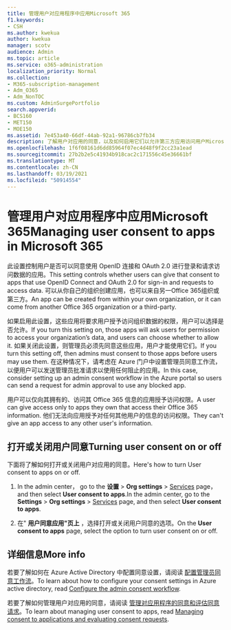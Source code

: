 ```yaml
---
title: 管理用户对应用程序中应用Microsoft 365
f1.keywords:
- CSH
ms.author: kwekua
author: kwekua
manager: scotv
audience: Admin
ms.topic: article
ms.service: o365-administration
localization_priority: Normal
ms.collection:
- M365-subscription-management
- Adm_O365
- Adm_NonTOC
ms.custom: AdminSurgePortfolio
search.appverid:
- BCS160
- MET150
- MOE150
ms.assetid: 7e453a40-66df-44ab-92a1-96786cb7fb34
description: 了解用户对应用的同意，以及如何启用它们以允许第三方应用访问用户Microsoft 365信息。
ms.openlocfilehash: 1f6f08161d6dd85964f07ec4d48f9f2cc23a1ead
ms.sourcegitcommit: 27b2b2e5c41934b918cac2c171556c45e36661bf
ms.translationtype: MT
ms.contentlocale: zh-CN
ms.lasthandoff: 03/19/2021
ms.locfileid: "50914554"
---
```

# <a name="managing-user-consent-to-apps-in-microsoft-365"></a><span data-ttu-id="13f4e-103">管理用户对应用程序中应用Microsoft 365</span><span class="sxs-lookup"><span data-stu-id="13f4e-103">Managing user consent to apps in Microsoft 365</span></span>

<span data-ttu-id="13f4e-104">此设置控制用户是否可以同意使用 OpenID 连接和 OAuth 2.0 进行登录和请求访问数据的应用。</span><span class="sxs-lookup"><span data-stu-id="13f4e-104">This setting controls whether users can give that consent to apps that use OpenID Connect and OAuth 2.0 for sign-in and requests to access data.</span></span> <span data-ttu-id="13f4e-105">可以从你自己的组织创建应用，也可以来自另一Office 365组织或第三方。</span><span class="sxs-lookup"><span data-stu-id="13f4e-105">An app can be created from within your own organization, or it can come from another Office 365 organization or a third-party.</span></span>

<span data-ttu-id="13f4e-106">如果启用此设置，这些应用将要求用户授予访问组织数据的权限，用户可以选择是否允许。</span><span class="sxs-lookup"><span data-stu-id="13f4e-106">If you turn this setting on, those apps will ask users for permission to access your organization’s data, and users can choose whether to allow it.</span></span> <span data-ttu-id="13f4e-107">如果关闭此设置，则管理员必须先同意这些应用，用户才能使用它们。</span><span class="sxs-lookup"><span data-stu-id="13f4e-107">If you turn this setting off, then admins must consent to those apps before users may use them.</span></span> <span data-ttu-id="13f4e-108">在这种情况下，请考虑在 Azure 门户中设置管理员同意工作流，以便用户可以发送管理员批准请求以使用任何阻止的应用。</span><span class="sxs-lookup"><span data-stu-id="13f4e-108">In this case, consider setting up an admin consent workflow in the Azure portal so users can send a request for admin approval to use any blocked app.</span></span>

<span data-ttu-id="13f4e-109">用户可以仅向其拥有的、访问其 Office 365 信息的应用授予访问权限。</span><span class="sxs-lookup"><span data-stu-id="13f4e-109">A user can give access only to apps they own that access their Office 365 information.</span></span> <span data-ttu-id="13f4e-110">他们无法向应用授予对任何其他用户的信息的访问权限。</span><span class="sxs-lookup"><span data-stu-id="13f4e-110">They can't give an app access to any other user's information.</span></span>

## <a name="turning-user-consent-on-or-off"></a><span data-ttu-id="13f4e-111">打开或关闭用户同意</span><span class="sxs-lookup"><span data-stu-id="13f4e-111">Turning user consent on or off</span></span>
<span data-ttu-id="13f4e-112"><a name="__toc379982114"> </a></span><span class="sxs-lookup"><span data-stu-id="13f4e-112"><a name="__toc379982114"> </a></span></span>

<span data-ttu-id="13f4e-113">下面将了解如何打开或关闭用户对应用的同意。</span><span class="sxs-lookup"><span data-stu-id="13f4e-113">Here's how to turn User consent to apps on or off.</span></span>

1. <span data-ttu-id="13f4e-114">In the admin center， go to the **设置** \> **Org settings**  >  [Services](https://go.microsoft.com/fwlink/p/?linkid=2053743) page， and then select **User consent to apps**.</span><span class="sxs-lookup"><span data-stu-id="13f4e-114">In the admin center, go to the **Settings** \> **Org settings** > [Services](https://go.microsoft.com/fwlink/p/?linkid=2053743) page, and then select **User consent to apps**.</span></span>

2. <span data-ttu-id="13f4e-115">在" **用户同意应用"页上** ，选择打开或关闭用户同意的选项。</span><span class="sxs-lookup"><span data-stu-id="13f4e-115">On the **User consent to apps** page, select the option to turn user consent on or off.</span></span>

## <a name="more-info"></a><span data-ttu-id="13f4e-116">详细信息</span><span class="sxs-lookup"><span data-stu-id="13f4e-116">More info</span></span>
<span data-ttu-id="13f4e-117"><a name="__toc379982114"> </a></span><span class="sxs-lookup"><span data-stu-id="13f4e-117"><a name="__toc379982114"> </a></span></span>

<span data-ttu-id="13f4e-118">若要了解如何在 Azure Active Directory 中配置同意设置，请阅读 [配置管理员同意工作流](/azure/active-directory/manage-apps/configure-admin-consent-workflow)。</span><span class="sxs-lookup"><span data-stu-id="13f4e-118">To learn about how to configure your consent settings in Azure active directory, read [Configure the admin consent workflow](/azure/active-directory/manage-apps/configure-admin-consent-workflow).</span></span>

<span data-ttu-id="13f4e-119">若要了解如何管理用户对应用的同意，请阅读 [管理对应用程序的同意和评估同意请求](/azure/active-directory/manage-apps/manage-consent-requests)。</span><span class="sxs-lookup"><span data-stu-id="13f4e-119">To learn about managing user consent to apps, read [Managing consent to applications and evaluating consent requests](/azure/active-directory/manage-apps/manage-consent-requests).</span></span>